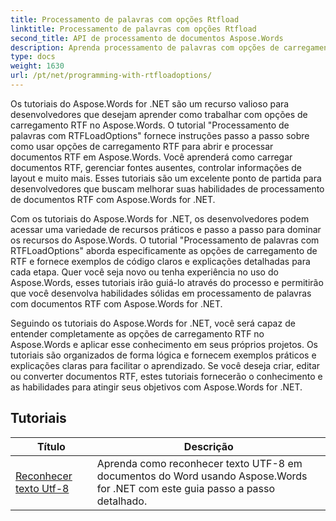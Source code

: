 ```yaml
---
title: Processamento de palavras com opções Rtfload
linktitle: Processamento de palavras com opções Rtfload
second_title: API de processamento de documentos Aspose.Words
description: Aprenda processamento de palavras com opções de carregamento RTF em Aspose.Words for .NET. Aprenda como carregar e manipular documentos RTF usando tutoriais passo a passo e exemplos de código C#.
type: docs
weight: 1630
url: /pt/net/programming-with-rtfloadoptions/
---
```

Os tutoriais do Aspose.Words for .NET são um recurso valioso para desenvolvedores que desejam aprender como trabalhar com opções de carregamento RTF no Aspose.Words. O tutorial "Processamento de palavras com RTFLoadOptions" fornece instruções passo a passo sobre como usar opções de carregamento RTF para abrir e processar documentos RTF em Aspose.Words. Você aprenderá como carregar documentos RTF, gerenciar fontes ausentes, controlar informações de layout e muito mais. Esses tutoriais são um excelente ponto de partida para desenvolvedores que buscam melhorar suas habilidades de processamento de documentos RTF com Aspose.Words for .NET.

Com os tutoriais do Aspose.Words for .NET, os desenvolvedores podem acessar uma variedade de recursos práticos e passo a passo para dominar os recursos do Aspose.Words. O tutorial "Processamento de palavras com RTFLoadOptions" aborda especificamente as opções de carregamento de RTF e fornece exemplos de código claros e explicações detalhadas para cada etapa. Quer você seja novo ou tenha experiência no uso do Aspose.Words, esses tutoriais irão guiá-lo através do processo e permitirão que você desenvolva habilidades sólidas em processamento de palavras com documentos RTF com Aspose.Words for .NET.

Seguindo os tutoriais do Aspose.Words for .NET, você será capaz de entender completamente as opções de carregamento RTF no Aspose.Words e aplicar esse conhecimento em seus próprios projetos. Os tutoriais são organizados de forma lógica e fornecem exemplos práticos e explicações claras para facilitar o aprendizado. Se você deseja criar, editar ou converter documentos RTF, estes tutoriais fornecerão o conhecimento e as habilidades para atingir seus objetivos com Aspose.Words for .NET.

 ## Tutoriais
| Título | Descrição |
| --- | --- |
| [Reconhecer texto Utf-8](./recognize-utf8-text/) | Aprenda como reconhecer texto UTF-8 em documentos do Word usando Aspose.Words for .NET com este guia passo a passo detalhado. |